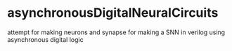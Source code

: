 # asynchronousDigitalNeuralCircuits
attempt for making neurons and synapse for making a SNN in verilog using asynchronous digital logic
